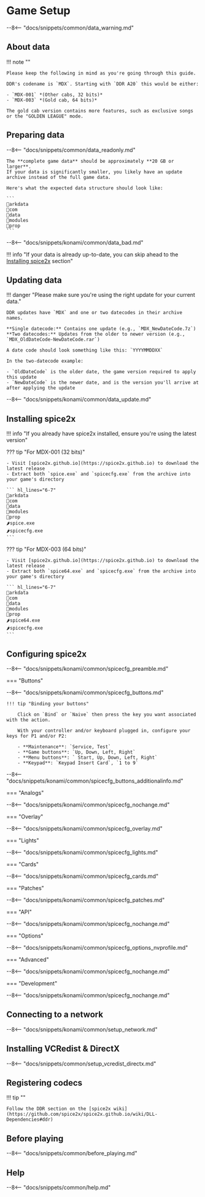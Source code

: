 # Game Setup

--8<-- "docs/snippets/common/data_warning.md"

## About data

!!! note ""

    Please keep the following in mind as you're going through this guide.  

    DDR's codename is `MDX`. Starting with `DDR A20` this would be either:

    - `MDX-001` *(Other cabs, 32 bits)*
    - `MDX-003` *(Gold cab, 64 bits)*

    The gold cab version contains more features, such as exclusive songs or the "GOLDEN LEAGUE" mode.

## Preparing data

--8<-- "docs/snippets/common/data_readonly.md"

    The **complete game data** should be approximately **20 GB or larger**.  
    If your data is significantly smaller, you likely have an update archive instead of the full game data.

    Here's what the expected data structure should look like: 

    ```
    📂arkdata
    📂com
    📂data
    📂modules
    📂prop
    ```

--8<-- "docs/snippets/konami/common/data_bad.md"

!!! info "If your data is already up-to-date, you can skip ahead to the [Installing spice2x](#installing-spice2x) section"

## Updating data

!!! danger "Please make sure you're using the right update for your current data."

    DDR updates have `MDX` and one or two datecodes in their archive names.

    **Single datecode:** Contains one update (e.g., `MDX_NewDateCode.7z`)  
    **Two datecodes:** Updates from the older to newer version (e.g., `MDX_OldDateCode-NewDateCode.rar`)

    A date code should look something like this: `YYYYMMDDXX`

    In the two-datecode example:

    - `OldDateCode` is the older date, the game version required to apply this update
    - `NewDateCode` is the newer date, and is the version you'll arrive at after applying the update

--8<-- "docs/snippets/konami/common/data_update.md"

## Installing spice2x

!!! info "If you already have spice2x installed, ensure you're using the latest version"

??? tip "For MDX-001 (32 bits)"

    - Visit [spice2x.github.io](https://spice2x.github.io) to download the latest release
    - Extract both `spice.exe` and `spicecfg.exe` from the archive into your game's directory
  
    ``` hl_lines="6-7"
    📂arkdata
    📂com
    📂data
    📂modules
    📂prop
    🌶️spice.exe
    🌶️spicecfg.exe
    ```

??? tip "For MDX-003 (64 bits)"

    - Visit [spice2x.github.io](https://spice2x.github.io) to download the latest release
    - Extract both `spice64.exe` and `spicecfg.exe` from the archive into your game's directory
  
    ``` hl_lines="6-7"
    📂arkdata
    📂com
    📂data
    📂modules
    📂prop
    🌶️spice64.exe
    🌶️spicecfg.exe
    ```

## Configuring spice2x

--8<-- "docs/snippets/konami/common/spicecfg_preamble.md"

=== "Buttons"

--8<-- "docs/snippets/konami/common/spicecfg_buttons.md"

    !!! tip "Binding your buttons" 

        Click on `Bind` or `Naive` then press the key you want associated with the action.

        With your controller and/or keyboard plugged in, configure your keys for P1 and/or P2:  

        - **Maintenance**: `Service, Test`
        - **Game buttons**: `Up, Down, Left, Right`
        - **Menu buttons**: ` Start, Up, Down, Left, Right`
        - **Keypad**: `Keypad Insert Card`, `1 to 9`

--8<-- "docs/snippets/konami/common/spicecfg_buttons_additionalinfo.md"
  
=== "Analogs"

--8<-- "docs/snippets/konami/common/spicecfg_nochange.md"

=== "Overlay"

--8<-- "docs/snippets/konami/common/spicecfg_overlay.md"

=== "Lights"

--8<-- "docs/snippets/konami/common/spicecfg_lights.md"

=== "Cards"

--8<-- "docs/snippets/konami/common/spicecfg_cards.md"

=== "Patches"

--8<-- "docs/snippets/konami/common/spicecfg_patches.md"

=== "API"

--8<-- "docs/snippets/konami/common/spicecfg_nochange.md"

=== "Options"

--8<-- "docs/snippets/konami/common/spicecfg_options_nvprofile.md"

=== "Advanced"

--8<-- "docs/snippets/konami/common/spicecfg_nochange.md"

=== "Development"

--8<-- "docs/snippets/konami/common/spicecfg_nochange.md"

## Connecting to a network

--8<-- "docs/snippets/konami/common/setup_network.md"

## Installing VCRedist & DirectX

--8<-- "docs/snippets/common/setup_vcredist_directx.md"

## Registering codecs

!!! tip ""

    Follow the DDR section on the [spice2x wiki](https://github.com/spice2x/spice2x.github.io/wiki/DLL-Dependencies#ddr)

## Before playing

--8<-- "docs/snippets/common/before_playing.md"

## Help

--8<-- "docs/snippets/common/help.md"